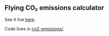 

## Flying CO₂ emissions calculator

See it live [here](https://arnaudh.github.io/co2-emissions/flying.html).

Code lives in [co2-emissions/](co2-emissions/).


